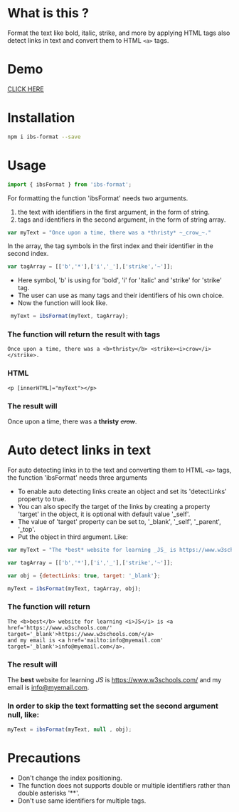 # What is this ?

Format the text like bold, italic, strike, and more by applying HTML tags also detect links in text and convert them to HTML `<a>` tags.

# Demo

<a href="https://stackblitz.com/edit/angular-ivy-pueiy9?file=src%2Fapp%2Fapp.component.ts" target='_blank'>CLICK HERE</a>

# Installation

```bash
npm i ibs-format --save
```

# Usage

```js
import { ibsFormat } from 'ibs-format';
```

 For formatting the function 'ibsFormat' needs two arguments.
   1) the text with identifiers in the first argument, in the form of string.
   2) tags and identifiers in the second argument, in the form of string array.

```js
var myText = "Once upon a time, there was a *thristy* ~_crow_~."
```

In the array, the tag symbols in the first index and their identifier in the second index.

```js
var tagArray = [['b','*'],['i','_'],['strike','~']];
```

 * Here symbol, 'b' is using for 'bold', 'i' for 'italic' and 'strike' for 'strike' tag.
 * The user can use as many tags and their identifiers of his own choice.
 * Now the function will look like.

```js
 myText = ibsFormat(myText, tagArray);
```

 ### The function will return the result with tags

`Once upon a time, there was a <b>thristy</b> <strike><i>crow</i></strike>.`


### HTML

`<p [innerHTML]="myText"></p>`


### The result will

Once upon a time, there was a <b>thristy</b> <strike><i>crow</i></strike>.


# Auto detect links in text

For auto detecting links in to the text and converting them to HTML `<a>` tags, the function 'ibsFormat' needs three arguments
 * To enable auto detecting links create an object and set its 'detectLinks' property to true.
 * You can also specify the target of the links by creating a property 'target' in the object, it is optional with default value '_self'.
 * The value of 'target' property can be set to, '_blank', '_self', '_parent', '_top'.
 * Put the object in third argument.
 Like:

 ```js
 var myText = "The *best* website for learning _JS_ is https://www.w3schools.com/ and my email is info@myemail.com."

 var tagArray = [['b','*'],['i','_'],['strike','~']];

 var obj = {detectLinks: true, target: '_blank'};

 myText = ibsFormat(myText, tagArray, obj);
 ```

### The function will return

````
The <b>best</b> website for learning <i>JS</i> is <a href='https://www.w3schools.com/' target='_blank'>https://www.w3schools.com/</a>
and my email is <a href='mailto:info@myemail.com' target='_blank'>info@myemail.com</a>.
````

### The result will

The <b>best</b> website for learning <i>JS</i> is <a href='https://www.w3schools.com/' target='_blank'>https://www.w3schools.com/</a>
and my email is <a href='mailto:info@myemail.com' target='_blank'>info@myemail.com</a>.


### In order to skip the text formatting set the second argument null, like:

```js
myText = ibsFormat(myText, null , obj);
```

# Precautions

* Don't change the index positioning.
* The function does not supports double or multiple identifiers rather than double asterisks '**'.
* Don't use same identifiers for multiple tags.


